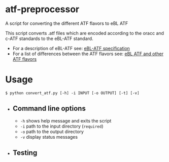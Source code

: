 # atf-preprocessor
A script for converting the different ATF flavors to eBL ATF 

This script converts .atf files which are encoded according to the oracc and c-ATF standards to the eBL-ATF standard.
* For a description of eBL-ATF see: [eBL-ATF specification](https://github.com/ElectronicBabylonianLiterature/ebl-api/blob/master/docs/ebl-atf.md)
* For a list of differences between the ATF flavors see: [eBL ATF and other ATF flavors](https://github.com/ElectronicBabylonianLiterature/generic-documentation/wiki/eBL-ATF-and-other-ATF-flavors)
# Usage
<!-- usage -->
```sh-session
$ python convert_atf.py [-h] -i INPUT [-o OUTPUT] [-t] [-v]
```
<!-- usagestop -->
- ## Command line options
  * `-h` shows help message and exits the script
  * `-i` path to the input directory (`required`)
  * `-o` path to the output directory
  * `-v` display status messages
- ## Testing

